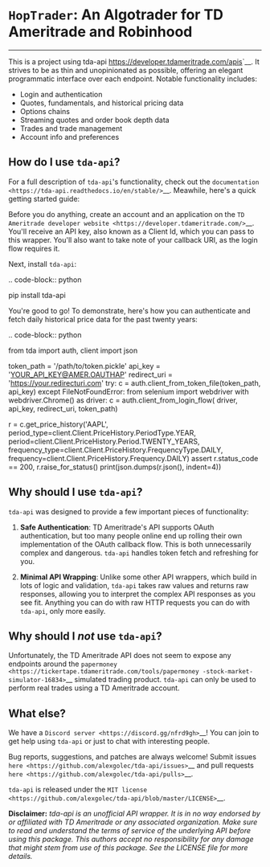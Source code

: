 ``HopTrader``: An Algotrader for TD Ameritrade and Robinhood
========================================

<!-- .. image:: https://img.shields.io/discord/720378361880248621.svg?label=&logo=discord&logoColor=ffffff&color=7389D8&labelColor=6A7EC2
  :target: https://discord.gg/nfrd9gh -->

<!-- What is ``tda-api``?zz -->
--------------------

This is a project using tda-api 
<https://developer.tdameritrade.com/apis>`__. It strives to be as thin and
unopinionated as possible, offering an elegant programmatic interface over each
endpoint. Notable functionality includes:

* Login and authentication
* Quotes, fundamentals, and historical pricing data
* Options chains
* Streaming quotes and order book depth data
* Trades and trade management
* Account info and preferences

How do I use ``tda-api``?
-------------------------

For a full description of ``tda-api``'s functionality, check out the 
`documentation <https://tda-api.readthedocs.io/en/stable/>`__. Meawhile, here's 
a quick getting started guide:

Before you do anything, create an account and an application on the
`TD Ameritrade developer website <https://developer.tdameritrade.com/>`__.
You'll receive an API key, also known as a Client Id, which you can pass to this 
wrapper. You'll also want to take note of your callback URI, as the login flow 
requires it.

Next, install ``tda-api``:

.. code-block:: python

  pip install tda-api

You're good to go! To demonstrate, here's how you can authenticate and fetch
daily historical price data for the past twenty years:

.. code-block:: python

  from tda import auth, client
  import json

  token_path = '/path/to/token.pickle'
  api_key = 'YOUR_API_KEY@AMER.OAUTHAP'
  redirect_uri = 'https://your.redirecturi.com'
  try:
      c = auth.client_from_token_file(token_path, api_key)
  except FileNotFoundError:
      from selenium import webdriver
      with webdriver.Chrome() as driver:
          c = auth.client_from_login_flow(
              driver, api_key, redirect_uri, token_path)

  r = c.get_price_history('AAPL',
          period_type=client.Client.PriceHistory.PeriodType.YEAR,
          period=client.Client.PriceHistory.Period.TWENTY_YEARS,
          frequency_type=client.Client.PriceHistory.FrequencyType.DAILY,
          frequency=client.Client.PriceHistory.Frequency.DAILY)
  assert r.status_code == 200, r.raise_for_status()
  print(json.dumps(r.json(), indent=4))

Why should I use ``tda-api``?
-----------------------------

``tda-api`` was designed to provide a few important pieces of functionality:

1. **Safe Authentication**: TD Ameritrade's API supports OAuth authentication, 
   but too many people online end up rolling their own implementation of the 
   OAuth callback flow. This is both unnecessarily complex and dangerous. 
   ``tda-api`` handles token fetch and refreshing for you.

2. **Minimal API Wrapping**: Unlike some other API wrappers, which build in lots 
   of logic and validation, ``tda-api`` takes raw values and returns raw 
   responses, allowing you to interpret the complex API responses as you see 
   fit. Anything you can do with raw HTTP requests you can do with ``tda-api``, 
   only more easily.

Why should I *not* use ``tda-api``?
-----------------------------------

Unfortunately, the TD Ameritrade API does not seem to expose any endpoints 
around the `papermoney <https://tickertape.tdameritrade.com/tools/papermoney
-stock-market-simulator-16834>`__ simulated trading product. ``tda-api`` can 
only be used to perform real trades using a TD Ameritrade account.

What else?
----------

We have a `Discord server <https://discord.gg/nfrd9gh>`__! You can join to get 
help using ``tda-api`` or just to chat with interesting people.

Bug reports, suggestions, and patches are always welcome! Submit issues
`here <https://github.com/alexgolec/tda-api/issues>`__ and pull requests
`here <https://github.com/alexgolec/tda-api/pulls>`__.

``tda-api`` is released under the
`MIT license <https://github.com/alexgolec/tda-api/blob/master/LICENSE>`__.

**Disclaimer:** *tda-api is an unofficial API wrapper. It is in no way 
endorsed by or affiliated with TD Ameritrade or any associated organization.
Make sure to read and understand the terms of service of the underlying API 
before using this package. This authors accept no responsibility for any
damage that might stem from use of this package. See the LICENSE file for
more details.*